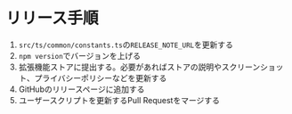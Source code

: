 # リリース手順

1. ``src/ts/common/constants.ts``の``RELEASE_NOTE_URL``を更新する
2. ``npm version``でバージョンを上げる
3. 拡張機能ストアに提出する。必要があればストアの説明やスクリーンショット、プライバシーポリシーなどを更新する
4. GitHubのリリースページに追加する
5. ユーザースクリプトを更新するPull Requestをマージする
